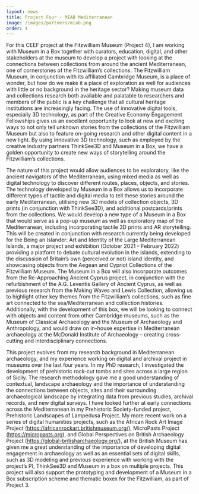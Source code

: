```yaml
---
layout: news
title: Project Four - MIAB Mediterranean
image: /images/partners/miab.png
order: 4
---
```

For this CEEF project at the Fitzwilliam Museum (Project 4), I am working with Museum in a Box together with curators, education, digital, and other stakeholders at the museum to develop a project with looking at the connections between collections from around the ancient Mediterranean, one of cornerstones of the Fitzwilliam’s collections. The Fitzwilliam Museum, in conjunction with its affiliated Cambridge Museum, is a place of wonder, but how do we make it a place of exploration as well for audiences with little or no background in the heritage sector? Making museum data and collections research both available and palatable to researchers and members of the public is a key challenge that all cultural heritage institutions are increasingly facing. The use of innovative digital tools, especially 3D technology, as part of the Creative Economy Engagement Fellowships gives us an excellent opportunity to look at new and exciting ways to not only tell unknown stories from the collections of the Fitzwilliam Museum but also to feature on-going research and other digital content in a new light. By using innovative 3D technology, such as employed by the creative industry partners ThinkSee3D and Museum in a Box, we have a golden opportunity to create new ways of storytelling around the Fitzwilliam’s collections.

The nature of this project would allow audiences to be exploratory, like the ancient navigators of the
Mediterranean, using mixed media as well as digital technology to discover different routes, places, objects, and stories. The technology developed by Museum in a Box allows us to incorporate different types of tactile and digital media to tell these stories around the early Mediterranean, utilising new 3D models of collection objects, 3D prints (in conjunction with ThinkSee3D), and additional postcards/prints from the collections. We would develop a new type of a Museum in a Box that would serve as a pop-up museum as well as exploratory map of the Mediterranean, including incorporating tactile 3D prints and AR storytelling. This will be created in conjunction with research currently being developed for the Being an Islander: Art and Identity of the Large Mediterranean Islands, a major project and exhibition (October 2021 – February 2022) providing a platform to debate cultural evolution in the islands, extending to the discussion of Britain’s own (perceived or not) island identity, and showcasing objects from the Aegean and Cypriot Collections of the Fitzwilliam Museum. The Museum in a Box will also incorporate outcomes from the Re-Approaching Ancient Cyprus project, in conjunction with the refurbishment of the A.G. Leventis Gallery of Ancient Cyprus, as well as previous research from the Making Waves and Lewis Collection, allowing us to highlight other key themes from the Fitzwilliam’s collections, such as fine art connected to the sea/Mediterranean and collection histories. Additionally, with the development of this box, we will be looking to connect with objects and content from other Cambridge museums, such as the Museum of Classical Archaeology and the Museum of Archaeology and Anthropology, and would draw on in-house expertise in Mediterranean archaeology at the McDonald Institute of Archaeology – creating cross-cutting and interdisciplinary connections.

This project evolves from my research background in Mediterranean archaeology, and my experience working on digital and archival project in museums over the last four years. In my PhD research, I investigated the development of prehistoric rock-cut tombs and sites across a large region of Sicily. The research methodology gave me a good understanding of contextual, landscape archaeology and the importance of understanding the connections between objects, sites and their surrounding archaeological landscape by integrating data from previous studies, archival records, and new digital surveys. I have looked further at early connections across the Mediterranean in my Prehistoric Society-funded project, Prehistoric Landscapes of Lampedusa Project. My more recent work on a series of digital humanities projects, such as the African Rock Art Image Project (https://africanrockart.britishmuseum.org/), MicroPasts Project (https://micropasts.org), and Global Perspectives on British Archaeology Project (https://global-britisharchaeology.org/), at the British Museum has given me a great understanding of the importance of developing digital engagement in archaeology as well as an essential sets of digital skills, such as 3D modeling and previous experience with working with the project’s PI, ThinkSee3D and Museum in a box on multiple projects. This project will also support the prototyping and development of a Museum in a Box subscription scheme and thematic boxex for the Fitzwilliam, as part of Project 3. 
